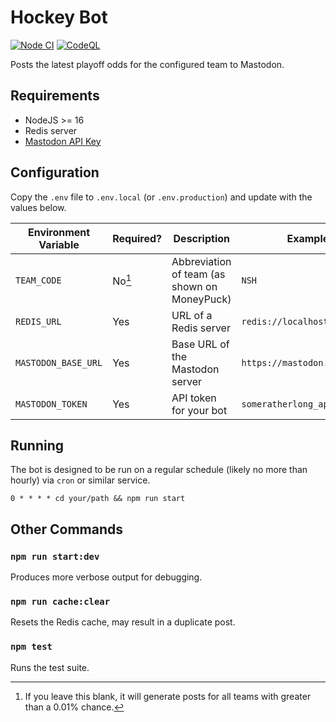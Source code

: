 # Hockey Bot

[![Node CI](https://github.com/stephenyeargin/hockey-bot/actions/workflows/nodejs.yml/badge.svg)](https://github.com/stephenyeargin/hockey-bot/actions/workflows/nodejs.yml) [![CodeQL](https://github.com/stephenyeargin/hockey-bot/actions/workflows/codeql-analysis.yml/badge.svg)](https://github.com/stephenyeargin/hockey-bot/actions/workflows/codeql-analysis.yml)

Posts the latest playoff odds for the configured team to Mastodon.

## Requirements

* NodeJS >= 16
* Redis server
* [Mastodon API Key](https://docs.joinmastodon.org/client/intro/)

## Configuration

Copy the `.env` file to `.env.local` (or `.env.production`) and update with the values below.

| Environment Variable | Required? | Description | Example |
| -------------------- | --------- | ----------- | ------- |
| `TEAM_CODE`          | No[^1]    | Abbreviation of team (as shown on MoneyPuck) | `NSH` |
| `REDIS_URL`          | Yes       | URL of a Redis server | `redis://localhost:6379` |
| `MASTODON_BASE_URL`  | Yes       | Base URL of the Mastodon server | `https://mastodon.social` |
| `MASTODON_TOKEN`     | Yes       | API token for your bot | `someratherlong_apitoken123` |

[^1]: If you leave this blank, it will generate posts for all teams with greater than a 0.01% chance.

## Running

The bot is designed to be run on a regular schedule (likely no more than hourly) via `cron` or similar service.

```
0 * * * * cd your/path && npm run start
```

## Other Commands

### `npm run start:dev`

Produces more verbose output for debugging.

### `npm run cache:clear`

Resets the Redis cache, may result in a duplicate post.

### `npm test`

Runs the test suite.
